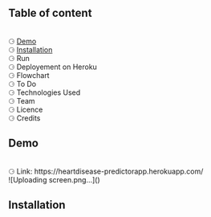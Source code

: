 <html>
  <body>
    <h2> Table of content </h2><br>
    &#x2686; <a href ="#demo"> Demo </a><br>
    &#x2686; <a href ="#Installation"> Installation </a><br>
      &#x2686; Run <br>
      &#x2686; Deployement on Heroku <br>
      &#x2686; Flowchart <br>
      &#x2686; To Do <br>
      &#x2686; Technologies Used <br>
      &#x2686; Team  <br>
      &#x2686; Licence <br>
      &#x2686; Credits <br>

  <h2><div id = "demo">Demo</div> </h2><br>
      &#x2686; Link:  https://heartdisease-predictorapp.herokuapp.com/<br>
       ![Uploading screen.png…]()<br>
    <h2><div id = "Installation">Installation</div> </h2><br>

  </body>


 </html>
